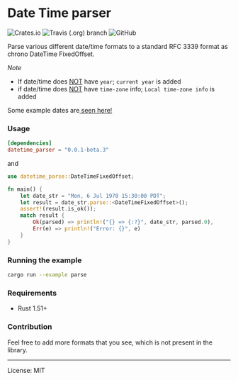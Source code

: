 Date Time parser
=================
![Crates.io](https://img.shields.io/crates/v/datetime_parse?style=for-the-badge)
![Travis (.org) branch](https://img.shields.io/travis/marirs/datetime-parse-rs/main?style=for-the-badge)
![GitHub](https://img.shields.io/github/license/marirs/datetime-parse-rs?style=for-the-badge)

Parse various different date/time formats to a standard RFC 3339 format as chrono DateTime FixedOffset.

*Note*
- If date/time does <u>NOT</u> have `year`; `current year` is added
- if date/time does <u>NOT</u> have `time-zone` info; `Local time-zone info` is added

Some example dates are<a href="https://raw.githubusercontent.com/marirs/datetime-parse-rs/main/examples/dates.txt" target="_blank"> seen here!</a>  

### Usage
```toml
[dependencies]
datetime_parser = "0.0.1-beta.3"
```

and

```rust
use datetime_parse::DateTimeFixedOffset;

fn main() {
    let date_str = "Mon, 6 Jul 1970 15:30:00 PDT";
    let result = date_str.parse::<DateTimeFixedOffset>();
    assert!(result.is_ok());
    match result {
        Ok(parsed) => println!("{} => {:?}", date_str, parsed.0),
        Err(e) => println!("Error: {}", e)
    }
}
```

### Running the example
```bash
cargo run --example parse
```

### Requirements

- Rust 1.51+

### Contribution

Feel free to add more formats that you see, which is not present in the library.

---
License: MIT